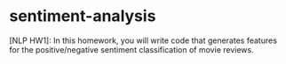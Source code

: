 # sentiment-analysis
[NLP HW1]: In this homework, you will write code that generates features for the positive/negative sentiment classification of movie reviews.
